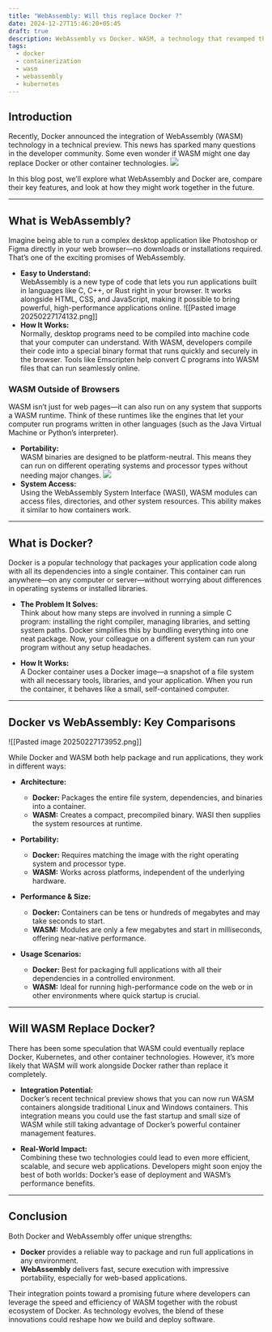 ```yaml
---
title: "WebAssembly: Will this replace Docker ?"
date: 2024-12-27T15:46:20+05:45
draft: true
description: WebAssembly vs Docker. WASM, a technology that revamped the way we thought about containerization.
tags:
  - docker
  - containerization
  - wasm
  - webassembly
  - kubernetes
---
```

## Introduction

Recently, Docker announced the integration of WebAssembly (WASM) technology in a technical preview. This news has sparked many questions in the developer community. Some even wonder if WASM might one day replace Docker or other container technologies.
![](https://lh5.googleusercontent.com/NUN7Qbg5Rvccm8AgvAvRtnUHzVtS3pcOWJZ24LM_zLP8ac2wBZV5RUVsKb4b7PQwict0hMmZPRp39N_ESdTv9oIuf2tQlIxSPaOa-dIZmDEk_cj8Hy1n0ZfOSElN9WYHbVm7jPIPVOk25xjjaBxGZGc)

In this blog post, we’ll explore what WebAssembly and Docker are, compare their key features, and look at how they might work together in the future.

---

## What is WebAssembly?

Imagine being able to run a complex desktop application like Photoshop or Figma directly in your web browser—no downloads or installations required. That’s one of the exciting promises of WebAssembly.

- **Easy to Understand:**  
    WebAssembly is a new type of code that lets you run applications built in languages like C, C++, or Rust right in your browser. It works alongside HTML, CSS, and JavaScript, making it possible to bring powerful, high-performance applications online.
![[Pasted image 20250227174132.png]]
- **How It Works:**  
    Normally, desktop programs need to be compiled into machine code that your computer can understand. With WASM, developers compile their code into a special binary format that runs quickly and securely in the browser. Tools like Emscripten help convert C programs into WASM files that can run seamlessly online.
    

### WASM Outside of Browsers

WASM isn’t just for web pages—it can also run on any system that supports a WASM runtime. Think of these runtimes like the engines that let your computer run programs written in other languages (such as the Java Virtual Machine or Python’s interpreter).

- **Portability:**  
    WASM binaries are designed to be platform-neutral. This means they can run on different operating systems and processor types without needing major changes.
![](https://kodekloud.com/blog/content/images/2023/03/Screenshot-2023-03-16-at-23.43.00.png)
- **System Access:**  
    Using the WebAssembly System Interface (WASI), WASM modules can access files, directories, and other system resources. This ability makes it similar to how containers work.

---

## What is Docker?

Docker is a popular technology that packages your application code along with all its dependencies into a single container. This container can run anywhere—on any computer or server—without worrying about differences in operating systems or installed libraries.

- **The Problem It Solves:**  
    Think about how many steps are involved in running a simple C program: installing the right compiler, managing libraries, and setting system paths. Docker simplifies this by bundling everything into one neat package. Now, your colleague on a different system can run your program without any setup headaches.
    
- **How It Works:**  
    A Docker container uses a Docker image—a snapshot of a file system with all necessary tools, libraries, and your application. When you run the container, it behaves like a small, self-contained computer.
    

---

## Docker vs WebAssembly: Key Comparisons

![[Pasted image 20250227173952.png]]

While Docker and WASM both help package and run applications, they work in different ways:

- **Architecture:**
    
    - **Docker:** Packages the entire file system, dependencies, and binaries into a container.
    - **WASM:** Creates a compact, precompiled binary. WASI then supplies the system resources at runtime.
- **Portability:**
    
    - **Docker:** Requires matching the image with the right operating system and processor type.
    - **WASM:** Works across platforms, independent of the underlying hardware.
- **Performance & Size:**
    
    - **Docker:** Containers can be tens or hundreds of megabytes and may take seconds to start.
    - **WASM:** Modules are only a few megabytes and start in milliseconds, offering near-native performance.
- **Usage Scenarios:**
    
    - **Docker:** Best for packaging full applications with all their dependencies in a controlled environment.
    - **WASM:** Ideal for running high-performance code on the web or in other environments where quick startup is crucial.

---

## Will WASM Replace Docker?

There has been some speculation that WASM could eventually replace Docker, Kubernetes, and other container technologies. However, it’s more likely that WASM will work alongside Docker rather than replace it completely.

- **Integration Potential:**  
    Docker’s recent technical preview shows that you can now run WASM containers alongside traditional Linux and Windows containers. This integration means you could use the fast startup and small size of WASM while still taking advantage of Docker’s powerful container management features.
    
- **Real-World Impact:**  
    Combining these two technologies could lead to even more efficient, scalable, and secure web applications. Developers might soon enjoy the best of both worlds: Docker’s ease of deployment and WASM’s performance benefits.
    

---

## Conclusion

Both Docker and WebAssembly offer unique strengths:

- **Docker** provides a reliable way to package and run full applications in any environment.
- **WebAssembly** delivers fast, secure execution with impressive portability, especially for web-based applications.

Their integration points toward a promising future where developers can leverage the speed and efficiency of WASM together with the robust ecosystem of Docker. As technology evolves, the blend of these innovations could reshape how we build and deploy software.
